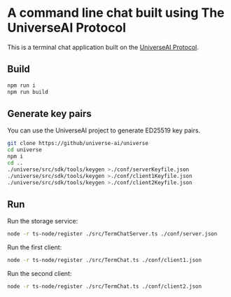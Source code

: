 # A command line chat built using The UniverseAI Protocol

This is a terminal chat application built on the [UniverseAI Protocol](https://github.com/universe-ai/universe).  

## Build

```sh
npm run i
npm run build
```

## Generate key pairs
You can use the UniverseAI project to generate ED25519 key pairs.  

```sh
git clone https://github/universe-ai/universe
cd universe
npm i
cd ..
./universe/src/sdk/tools/keygen >./conf/serverKeyfile.json
./universe/src/sdk/tools/keygen >./conf/client1Keyfile.json
./universe/src/sdk/tools/keygen >./conf/client2Keyfile.json
```

## Run
Run the storage service:  
```sh
node -r ts-node/register ./src/TermChatServer.ts ./conf/server.json
```

Run the first client:  
```sh
node -r ts-node/register ./src/TermChat.ts ./conf/client1.json
```

Run the second client:  
```sh
node -r ts-node/register ./src/TermChat.ts ./conf/client2.json
```
